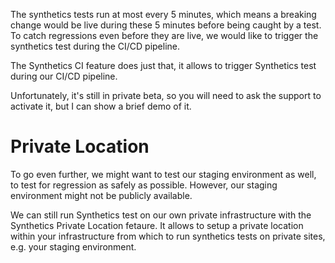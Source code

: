 The synthetics tests run at most every 5 minutes, which means a breaking change would be live during these 5 minutes before being caught by a test.
To catch regressions even before they are live, we would like to trigger the synthetics test during the CI/CD pipeline.

The Synthetics CI feature does just that, it allows to trigger Synthetics test during our CI/CD pipeline.

Unfortunately, it's still in private beta, so you will need to ask the support to activate it, but I can show a brief demo of it.

# Private Location

To go even further, we might want to test our staging environment as well, to test for regression as safely as possible.
However, our staging environment might not be publicly available.

We can still run Synthetics test on our own private infrastructure with the Synthetics Private Location fetaure.
It allows to setup a private location within your infrastructure from which to run synthetics tests on private sites, e.g. your staging environment.
